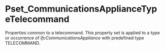 # Pset_CommunicationsApplianceTypeTelecommand

Properties common to a telecommand. This property set is applied to a type or occurrence of _IfcCommunicationsAppliance_ with predefined type TELECOMMAND.
<!-- end of short definition -->

